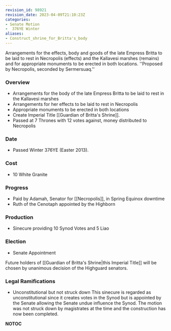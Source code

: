 ```yaml
---
revision_id: 98921
revision_date: 2023-04-09T21:10:23Z
categories:
- Senate Motion
-  376YE Winter
aliases:
- Construct_shrine_for_Britta's_body
---
```


Arrangements for the effects, body and goods of the late Empress Britta to be laid to rest in Necropolis (effects) and the Kallavesi marshes (remains) and for appropriate monuments to be erected in both locations.
''Proposed by Necropolis, seconded by Sermersuaq.''

### Overview
* Arrangements for the body of the late Empress Britta to be laid to rest in the Kallavesi marshes
* Arrangements for her effects to be laid to rest in Necropolis
* Appropriate monuments to be erected in both locations
* Create Imperial Title [[Guardian of Britta's Shrine]].
* Passed at 7 Thrones with 12 votes against, money distributed to Necropolis

### Date
* Passed Winter 376YE (Easter 2013).

### Cost
* 10 White Granite 

### Progress
* Paid by Adamah, Senator for [[Necropolis]], in Spring Equinox downtime
* Ruth of the Cenotaph appointed by the Highborn

### Production
* Sinecure providing 10 Synod Votes and 5 Liao

### Election
* Senate Appointment

Future holders of [[Guardian of Britta's Shrine|this Imperial Title]] will be chosen by unanimous decision of the Highguard senators.

### Legal Ramifications
* Unconstitutional but not struck down
This sinecure is regarded as unconstitutional since it creates votes in the Synod but is appointed by the Senate allowing the Senate undue influence the Synod. The motion was not struck down by magistrates at the time and the construction has now been completed.



__NOTOC__